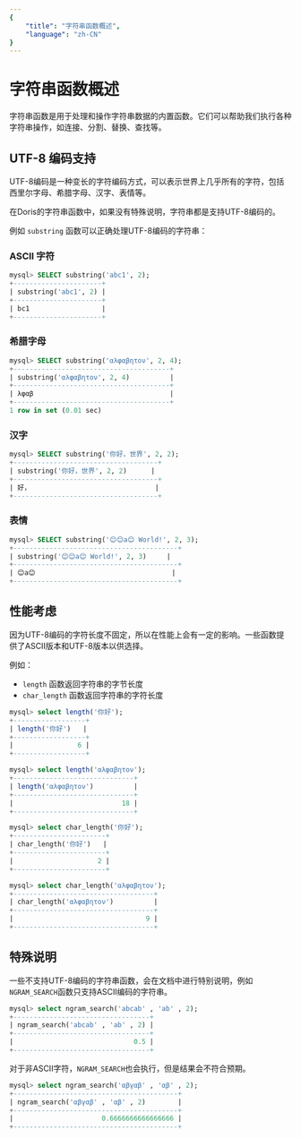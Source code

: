 ```yaml
---
{
    "title": "字符串函数概述",
    "language": "zh-CN"
}
---
```


# 字符串函数概述

字符串函数是用于处理和操作字符串数据的内置函数。它们可以帮助我们执行各种字符串操作，如连接、分割、替换、查找等。

## UTF-8 编码支持

UTF-8编码是一种变长的字符编码方式，可以表示世界上几乎所有的字符，包括西里尔字母、希腊字母、汉字、表情等。

在Doris的字符串函数中，如果没有特殊说明，字符串都是支持UTF-8编码的。

例如 `substring` 函数可以正确处理UTF-8编码的字符串：

### ASCII 字符

```sql
mysql> SELECT substring('abc1', 2);
+----------------------+
| substring('abc1', 2) |
+----------------------+
| bc1                  |
+----------------------+
```

### 希腊字母

```sql
mysql> SELECT substring('αλφαβητον', 2, 4);
+---------------------------------------+
| substring('αλφαβητον', 2, 4)          |
+---------------------------------------+
| λφαβ                                  |
+---------------------------------------+
1 row in set (0.01 sec)
```

### 汉字

```sql
mysql> SELECT substring('你好，世界', 2, 2);
+------------------------------------+
| substring('你好，世界', 2, 2)      |
+------------------------------------+
| 好，                               |
+------------------------------------+
```

### 表情

```sql
mysql> SELECT substring('😊😊a😊 World!', 2, 3);
+-----------------------------------------+
| substring('😊😊a😊 World!', 2, 3)     |
+-----------------------------------------+
| 😊a😊                                  |
+-----------------------------------------+
```

## 性能考虑

因为UTF-8编码的字符长度不固定，所以在性能上会有一定的影响。一些函数提供了ASCII版本和UTF-8版本以供选择。

例如：
- `length` 函数返回字符串的字节长度
- `char_length` 函数返回字符串的字符长度

```sql
mysql> select length('你好');
+------------------+
| length('你好')   |
+------------------+
|                6 |
+------------------+

mysql> select length('αλφαβητον');
+------------------------------+
| length('αλφαβητον')          |
+------------------------------+
|                           18 |
+------------------------------+

mysql> select char_length('你好');
+-----------------------+
| char_length('你好')   |
+-----------------------+
|                     2 |
+-----------------------+

mysql> select char_length('αλφαβητον');
+-----------------------------------+
| char_length('αλφαβητον')          |
+-----------------------------------+
|                                 9 |
+-----------------------------------+
```

## 特殊说明

一些不支持UTF-8编码的字符串函数，会在文档中进行特别说明，例如`NGRAM_SEARCH`函数只支持ASCII编码的字符串。

```sql
mysql> select ngram_search('abcab' , 'ab' , 2);
+----------------------------------+
| ngram_search('abcab' , 'ab' , 2) |
+----------------------------------+
|                              0.5 |
+----------------------------------+
```

对于非ASCII字符，`NGRAM_SEARCH`也会执行，但是结果会不符合预期。

```sql
mysql> select ngram_search('αβγαβ' , 'αβ' , 2);
+-----------------------------------------+
| ngram_search('αβγαβ' , 'αβ' , 2)        |
+-----------------------------------------+
|                      0.6666666666666666 |
+-----------------------------------------+
```
